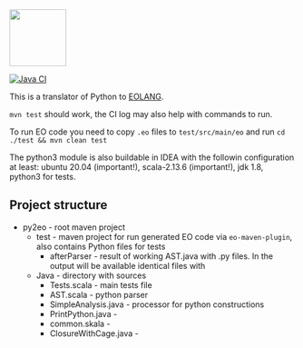 
<img src="https://www.yegor256.com/images/books/elegant-objects/cactus.svg" height="100px" />

[![Java CI](https://github.com/polystat/py2eo/actions/workflows/github-ci.yml/badge.svg)](https://github.com/PetrB09/py2eo/actions/workflows/github-ci.yml)

This is a translator of Python to [EOLANG](https://www.eolang.org).

`mvn test` should work, the CI log may also help with commands to run.

To run EO code you need to copy `.eo` files to `test/src/main/eo` and run `cd ./test && mvn clean test`

The python3 module is also buildable in IDEA with the followin configuration at least: ubuntu 20.04 (important!), scala-2.13.6 (important!), jdk 1.8, python3 for tests. 

## Project structure

- py2eo - root maven project
    - test - maven project for run generated EO code via `eo-maven-plugin`, also contains Python files for tests
        - afterParser - result of working AST.java with .py files. In the output will be available identical files with 
    - Java - directory with sources
       - Tests.scala - main tests file
       - AST.scala - python parser
       - SimpleAnalysis.java - processor for python constructions
       - PrintPython.java - 
       - common.skala - 
       - ClosureWithCage.java - 

